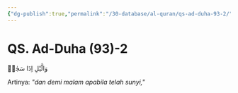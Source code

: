 ```yaml
---
{"dg-publish":true,"permalink":"/30-database/al-quran/qs-ad-duha-93-2/"}
---
```



# QS. Ad-Duha (93)-2
وَالَّيْلِ اِذَا سَجٰىۙ

Artinya: *"dan demi malam apabila telah sunyi,"*
